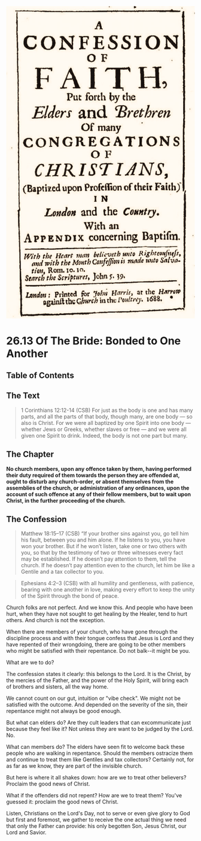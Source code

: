 <img class="intro-right" src="art-1689.png">

# 26.13 Of The Bride: Bonded to One Another

## Table of Contents

<!-- toc -->

## The Text

>1 Corinthians 12:12-14 (CSB) For just as the body is one and has many parts, and all the parts of that body, though many, are one body — so also is Christ. For we were all baptized by one Spirit into one body — whether Jews or Greeks, whether slaves or free — and we were all given one Spirit to drink. Indeed, the body is not one part but many.

## The Chapter

**No church members, upon any offence taken by them, having performed their duty required of them towards the person they are offended at, ought to disturb any church-order, or absent themselves from the assemblies of the church, or administration of any ordinances, upon the account of such offence at any of their fellow members, but to wait upon Christ, in the further proceeding of the church.**

## The Confession

>Matthew 18:15–17 (CSB) “If your brother sins against you, go tell him his fault, between you and him alone. If he listens to you, you have won your brother. But if he won’t listen, take one or two others with you, so that by the testimony of two or three witnesses every fact may be established. If he doesn’t pay attention to them, tell the church. If he doesn’t pay attention even to the church, let him be like a Gentile and a tax collector to you.

>Ephesians 4:2–3 (CSB) with all humility and gentleness, with patience, bearing with one another in love, making every effort to keep the unity of the Spirit through the bond of peace.

Church folks are not perfect. And we know this. And people who have been hurt, when they have not sought to get healing by the Healer, tend to hurt others. And church is not the exception.

When there are members of your church, who have gone through the discipline process and with their tongue confess that Jesus is Lord and they have repented of their wrongdoing, there are going to be other members who might be satisfied with their repentance. Do not balk--it might be you.

What are we to do?

The confession states it clearly: this belongs to the Lord. It is the Christ, by the mercies of the Father, and the power of the Holy Spirit, will bring each of brothers and sisters, all the way home.

We cannot count on our gut, intuition or "vibe check". We might not be satisfied with the outcome. And depended on the severity of the sin, their repentance might not always be good enough. 

But what can elders do? Are they cult leaders that can excommunicate just because they feel like it? Not unless they are want to be judged by the Lord. No.

What can members do? The elders have seen fit to welcome back these people who are walking in repentance. Should the members ostracize them and continue to treat them like Gentiles and tax collectors? Certainly not, for as far as we know, they are part of the invisible church.

But here is where it all shakes down: how are we to treat other believers? Proclaim the good news of Christ.

What if the offenders did not repent? How are we to treat them? You've guessed it: proclaim the good news of Christ.

Listen, Christians on the Lord's Day, not to serve or even give glory to God but first and foremost, we gather to receive the one actual thing we need that only the Father can provide: his only begotten Son, Jesus Christ, our Lord and Savior.
